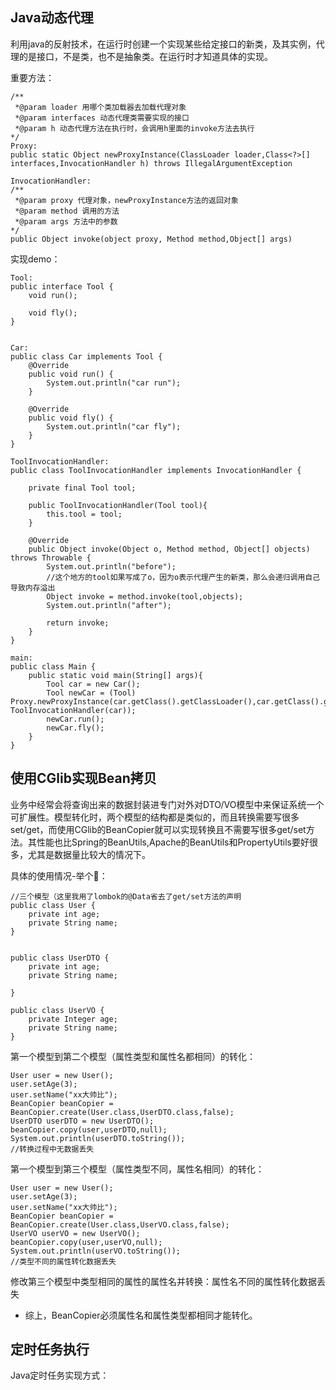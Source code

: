 ## Java动态代理
利用java的反射技术，在运行时创建一个实现某些给定接口的新类，及其实例，代理的是接口，不是类，也不是抽象类。在运行时才知道具体的实现。

重要方法：
```
/**
 *@param loader 用哪个类加载器去加载代理对象
 *@param interfaces 动态代理类需要实现的接口
 *@param h 动态代理方法在执行时，会调用h里面的invoke方法去执行
*/
Proxy:
public static Object newProxyInstance(ClassLoader loader,Class<?>[] interfaces,InvocationHandler h) throws IllegalArgumentException

InvocationHandler:
/**
 *@param proxy 代理对象，newProxyInstance方法的返回对象
 *@param method 调用的方法
 *@param args 方法中的参数
*/ 
public Object invoke(object proxy, Method method,Object[] args)
```
实现demo：
```
Tool:
public interface Tool {
    void run();

    void fly();
}


Car:
public class Car implements Tool {
    @Override
    public void run() {
        System.out.println("car run");
    }

    @Override
    public void fly() {
        System.out.println("car fly");
    }
}

ToolInvocationHandler:
public class ToolInvocationHandler implements InvocationHandler {

    private final Tool tool;

    public ToolInvocationHandler(Tool tool){
        this.tool = tool;
    }

    @Override
    public Object invoke(Object o, Method method, Object[] objects) throws Throwable {
        System.out.println("before");
        //这个地方的tool如果写成了o，因为o表示代理产生的新类，那么会递归调用自己导致内存溢出
        Object invoke = method.invoke(tool,objects);
        System.out.println("after");

        return invoke;
    }
}

main:
public class Main {
    public static void main(String[] args){
        Tool car = new Car();
        Tool newCar = (Tool) Proxy.newProxyInstance(car.getClass().getClassLoader(),car.getClass().getInterfaces(),new ToolInvocationHandler(car));
        newCar.run();
        newCar.fly();
    }
}
```



## 使用CGlib实现Bean拷贝
业务中经常会将查询出来的数据封装进专门对外对DTO/VO模型中来保证系统一个可扩展性。模型转化时，两个模型的结构都是类似的，而且转换需要写很多set/get，而使用CGlib的BeanCopier就可以实现转换且不需要写很多get/set方法。其性能也比Spring的BeanUtils,Apache的BeanUtils和PropertyUtils要好很多，尤其是数据量比较大的情况下。

具体的使用情况-举个🌰：
```
//三个模型（这里我用了lombok的@Data省去了get/set方法的声明
public class User {
    private int age;
    private String name;
}


public class UserDTO {
    private int age;
    private String name;

}

public class UserVO {
    private Integer age;
    private String name;
}
```
第一个模型到第二个模型（属性类型和属性名都相同）的转化：
```
User user = new User();
user.setAge(3);
user.setName("xx大帅比");
BeanCopier beanCopier = BeanCopier.create(User.class,UserDTO.class,false);
UserDTO userDTO = new UserDTO();
beanCopier.copy(user,userDTO,null);
System.out.println(userDTO.toString());
//转换过程中无数据丢失
```

第一个模型到第三个模型（属性类型不同，属性名相同）的转化：
```
User user = new User();
user.setAge(3);
user.setName("xx大帅比");
BeanCopier beanCopier = BeanCopier.create(User.class,UserVO.class,false);
UserVO userVO = new UserVO();
beanCopier.copy(user,userVO,null);
System.out.println(userVO.toString());
//类型不同的属性转化数据丢失
```

修改第三个模型中类型相同的属性的属性名并转换：属性名不同的属性转化数据丢失
* 综上，BeanCopier必须属性名和属性类型都相同才能转化。


## 定时任务执行
Java定时任务实现方式：